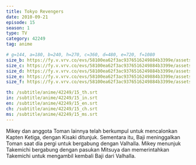 ```yaml
---
title: Tokyo Revengers
date: 2010-09-21
episode: 15
season: 1
type: TV
category: 42249
tag: anime

# g=144, a=180, b=240, h=270, c=360, d=480, e=720, f=1080
size_b: https://fy.v.vrv.co/evs/58100ea62f3ac9376516249884b3399e/assets/58100ea62f3ac9376516249884b3399e_4107467.mp4
size_c: https://fy.v.vrv.co/evs/58100ea62f3ac9376516249884b3399e/assets/58100ea62f3ac9376516249884b3399e_4107466.mp4
size_d: https://fy.v.vrv.co/evs/58100ea62f3ac9376516249884b3399e/assets/58100ea62f3ac9376516249884b3399e_4107468.mp4
size_e: https://fy.v.vrv.co/evs/58100ea62f3ac9376516249884b3399e/assets/58100ea62f3ac9376516249884b3399e_4107469.mp4
size_f: https://fy.v.vrv.co/evs/58100ea62f3ac9376516249884b3399e/assets/58100ea62f3ac9376516249884b3399e_4107470.mp4

th: /subtitle/anime/42249/15_th.srt
in: /subtitle/anime/42249/15_in.srt
en: /subtitle/anime/42249/15_en.srt
ch: /subtitle/anime/42249/15_ch.srt
ms: /subtitle/anime/42249/15_ms.srt
---
```

Mikey dan anggota Toman lainnya telah berkumpul untuk mencalonkan Kapten Ketiga, dengan Kisaki ditunjuk. Sementara itu, Baji meninggalkan Toman saat dia pergi untuk bergabung dengan Valhalla. Mikey menunjuk Takemichi bergabung dengan pasukan Mitsuya dan memerintahkan Takemichi untuk mengambil kembali Baji dari Valhalla.

